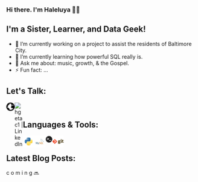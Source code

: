 ### Hi there. I'm Haleluya 👋🏽

## I'm a Sister, Learner, and Data Geek!
- 🔭 I’m currently working on a project to assist the residents of Baltimore City. 
- 🌱 I’m currently learning how powerful SQL really is. 
- 💬 Ask me about: music, growth, & the Gospel.
- ⚡ Fun fact: ...

## Let's Talk: 
[<img align="left" alt="codeSTACKr.com" width="22px" src="https://raw.githubusercontent.com/iconic/open-iconic/master/svg/globe.svg" />][website]
[<img align="left" alt="hgetac1 | LinkedIn" width="22px" src="https://cdn.jsdelivr.net/npm/simple-icons@v3/icons/linkedin.svg" />][linkedin]
<br />
## Languages & Tools: 
<img align="left" alt="Python" width="30px" src="https://raw.githubusercontent.com/github/explore/80688e429a7d4ef2fca1e82350fe8e3517d3494d/topics/python/python.png" />
<img align="left" alt="MySQL" width="30px" src="https://raw.githubusercontent.com/github/explore/80688e429a7d4ef2fca1e82350fe8e3517d3494d/topics/mysql/mysql.png" />
<img align="left" alt="Terminal" width="18px" src="https://raw.githubusercontent.com/github/explore/80688e429a7d4ef2fca1e82350fe8e3517d3494d/topics/terminal/terminal.png" />
<img align="left" alt="Git" width="30px" src="https://raw.githubusercontent.com/github/explore/80688e429a7d4ef2fca1e82350fe8e3517d3494d/topics/git/git.png" />

<br />


## Latest Blog Posts: 
c o m i n g 🔜

<!-- BLOG-POST-LIST:START -->

<!-- BLOG-POST-LIST:END -->

[website]: http://weightheway.com/
[linkedin]: https://www.linkedin.com/in/haleluya-getachew/
